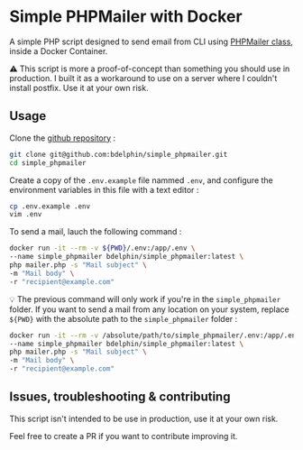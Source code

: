 # Simple PHPMailer with Docker

A simple PHP script designed to send email from CLI using [PHPMailer class](https://github.com/PHPMailer/PHPMailer), inside a Docker Container.

⚠️ This script is more a proof-of-concept than something you should use in production. I built it as a workaround to use on a server where I couldn't install postfix. Use it at your own risk.

## Usage

Clone the [github repository](https://github.com/bdelphin/simple_phpmailer) :

```bash
git clone git@github.com:bdelphin/simple_phpmailer.git
cd simple_phpmailer
```

Create a copy of the `.env.example` file nammed `.env`, and configure the environment variables in this file with a text editor :

```bash
cp .env.example .env
vim .env
```

To send a mail, lauch the following command :

```bash
docker run -it --rm -v ${PWD}/.env:/app/.env \
--name simple_phpmailer bdelphin/simple_phpmailer:latest \
php mailer.php -s "Mail subject" \
-m "Mail body" \
-r "recipient@example.com"
```

💡 The previous command will only work if you're in the `simple_phpmailer` folder. If you want to send a mail from any location on your system, replace `${PWD}` with the absolute path to the `simple_phpmailer` folder :

```bash
docker run -it --rm -v /absolute/path/to/simple_phpmailer/.env:/app/.env \
--name simple_phpmailer bdelphin/simple_phpmailer:latest \
php mailer.php -s "Mail subject" \
-m "Mail body" \
-r "recipient@example.com"
```

## Issues, troubleshooting & contributing

This script isn't intended to be use in production, use it at your own risk.

Feel free to create a PR if you want to contribute improving it.

